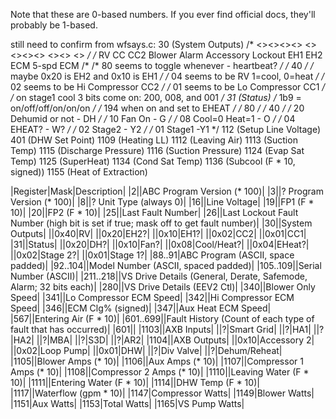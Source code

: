 Note that these are 0-based numbers. If you ever find official docs, they'll probably be 1-based.

still need to confirm from wfsays.c:
30 (System Outputs)
			/* <><><><> <><><><> <><><EH2><EH1> <><RV><CC2><CC1> */
			/* RV CC CC2 Blower Alarm Accessory Lockout EH1 EH2 ECM 5-spd ECM /*
			/* 80 seems to toggle whenever - heartbeat? */
			/* 40 */
			/* maybe 0x20 is EH2 and 0x10 is EH1 */
			/* 04 seems to be RV 1=cool, 0=heat */
			/* 02 seems to be Hi Compressor CC2 */
			/* 01 seems to be Lo Compressor CC1 */
			/* on stage1 cool 3 bits come on: 200, 008, and 001 */
31 (Status)
			/* 1b9 = on/off/off/on/on/on */
			/* 194 when on and set to EHEAT */
			/* 80 */
			/* 40 */
			/* 20 Dehumid or not - DH */
			/* 10 Fan On - G */
			/* 08 Cool=0 Heat=1 - O */
			/* 04 EHEAT? - W? */
			/* 02 Stage2 - Y2 */
			/* 01 Stage1 -Y1 */
112 (Setup Line Voltage)
401 (DHW Set Point)
1109 (Heating LL)
1112 (Leaving Air)
1113 (Suction Temp)
1115 (Discharge Pressure)
1116 (Suction Pressure)
1124 (Evap Sat Temp)
1125 (SuperHeat)
1134 (Cond Sat Temp)
1136 (Subcool (F * 10, signed))
1155 (Heat of Extraction)

|Register|Mask|Description|
|2||ABC Program Version (* 100)|
|3||? Program Version (* 100)|
|8||? Unit Type (always 0)|
|16||Line Voltage|
|19||FP1 (F * 10)|
|20||FP2 (F * 10)|
|25||Last Fault Number|
|26||Last Lockout Fault Number (high bit is set if true; mask off to get fault number)|
|30||System Outputs|
||0x40|RV|
||0x20|EH2?|
||0x10|EH1?|
||0x02|CC2|
||0x01|CC1|
|31||Status|
||0x20|DH?|
||0x10|Fan?|
||0x08|Cool/Heat?|
||0x04|EHeat?|
||0x02|Stage 2?|
||0x01|Stage 1?|
|88..91|ABC Program (ASCII, space padded)|
|92..104||Model Number (ASCII, spaced padded)|
|105..109||Serial Number (ASCII)|
|211..218||VS Drive Details (General, Derate, Safemode, Alarm; 32 bits each)|
|280||VS Drive Details (EEV2 Ctl)|
|340||Blower Only Speed|
|341||Lo Compressor ECM Speed|
|342||Hi Compressor ECM Speed|
|346||ECM Clg% (signed)|
|347||Aux Heat ECM Speed|
|567||Entering Air (F * 10)|
|601..699||Fault History (Count of each type of fault that has occurred)|
|601||
|1103||AXB Inputs|
||?|Smart Grid|
||?|HA1|
||?|HA2|
||?|MBA|
||?|S3D|
||?|AR2|
|1104||AXB Outputs|
||0x10|Accessory 2|
||0x02|Loop Pump|
||0x01|DHW|
||?|Div Valve|
||?|Dehum/Reheat|
|1105||Blower Amps (* 10)|
|1106||Aux Amps (* 10)|
|1107||Compressor 1 Amps (* 10)|
|1108||Compressor 2 Amps (* 10)|
|1110||Leaving Water (F * 10)|
|1111||Entering Water (F * 10)|
|1114||DHW Temp (F * 10)|
|1117||Waterflow (gpm * 10)|
|1147|Compressor Watts|
|1149|Blower Watts|
|1151|Aux Watts|
|1153|Total Watts|
|1165|VS Pump Watts|
